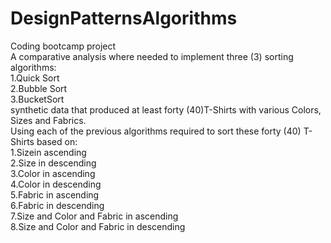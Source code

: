 # DesignPatternsAlgorithms
Coding bootcamp project<br/>
A comparative analysis where needed to implement three (3) sorting algorithms:<br/>
1.Quick Sort<br/>
2.Bubble Sort<br/>
3.BucketSort<br/>
synthetic  data  that  produced at  least forty  (40)T-Shirts with various Colors, Sizes and Fabrics.<br/>
Using each of the previous algorithms required to sort these forty (40) T-Shirts based on:<br/>
1.Sizein ascending<br/>
2.Size in descending<br/>
3.Color in ascending<br/>
4.Color in descending<br/>
5.Fabric in ascending<br/>
6.Fabric in descending<br/>
7.Size and Color and Fabric in ascending<br/>
8.Size and Color and Fabric in descending
